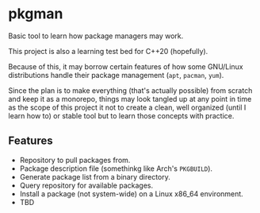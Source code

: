 # pkgman
Basic tool to learn how package managers may work.

This project is also a learning test bed for C++20 (hopefully).

Because of this, it may borrow certain features of how some GNU/Linux distributions handle
their package management (`apt`, `pacman`, `yum`).

Since the plan is to make everything (that's actually possible) from scratch and
keep it as a monorepo, things may look tangled up at any point in time as the
scope of this project it not to create a clean, well organized (until I learn how to) or stable tool
but to learn those concepts with practice.

## Features
- Repository to pull packages from.
- Package description file (somethinkg like Arch's `PKGBUILD`).
- Generate package list from a binary directory.
- Query repository for available packages.
- Install a package (not system-wide) on a Linux x86_64 environment.
- TBD

